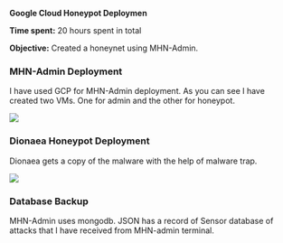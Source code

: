 
**Google Cloud Honeypot Deploymen**

**Time spent:** 20 hours spent in total

**Objective:** Created a honeynet using MHN-Admin.

### MHN-Admin Deployment


I have used GCP for MHN-Admin deployment. 
As you can see I have created two VMs. One for admin and the other for honeypot.


<img src="mhn-admin.gif">

### Dionaea Honeypot Deployment

Dionaea gets a copy of the malware with the help of malware trap.

<img src="dionaea-honeypot.gif">

### Database Backup

MHN-Admin uses mongodb. JSON has a record of Sensor database of attacks that I have received from MHN-admin terminal.





